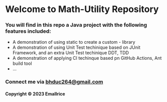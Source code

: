 # Welcome to Math-Utility Repository

### You will find in this repo a Java project with the following features included:

* A demonstration of using static to create a custom - library
* A demonstration of using Unit Test techinique based on JUnit Framework, and an extra Unit Test techinique DDT, TDD
* A demonstration of applying CI techinque based pn GitHub Actions, Ant build tool
* ...

### Connect me via bhduc264@gmail.com
#### Copyright &#169; 2023 Emallrice